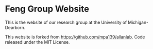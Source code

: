 # Feng Group Website

This is the website of our research group at the University of Michigan-Dearborn.

This website is forked from https://github.com/mpa139/allanlab. Code released under the MIT License.